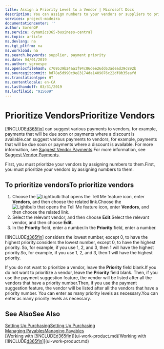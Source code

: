```yaml
---
title: Assign a Priority Level to a Vendor | Microsoft Docs
description: You can assign numbers to your vendors or suppliers to prioritize them and facilitate payment suggestions in Business Central.
services: project-madeira
documentationcenter: ''
author: SorenGP
ms.service: dynamics365-business-central
ms.topic: article
ms.devlang: na
ms.tgt_pltfrm: na
ms.workload: na
ms.search.keywords: supplier, payment priority
ms.date: 04/01/2019
ms.author: sgroespe
ms.openlocfilehash: c709539b24aa1f94c86dee26dd63adead39c892b
ms.sourcegitcommit: bd78a5d990c9e83174da1409076c22df8b35eafd
ms.translationtype: HT
ms.contentlocale: en-CA
ms.lasthandoff: 03/31/2019
ms.locfileid: "915609"
---
```

# <a name="prioritize-vendors"></a><span data-ttu-id="c78fb-103">Prioritize Vendors</span><span class="sxs-lookup"><span data-stu-id="c78fb-103">Prioritize Vendors</span></span>
[!INCLUDE[d365fin](includes/d365fin_md.md)] <span data-ttu-id="c78fb-104">can suggest various payments to vendors, for example, payments that will be due soon or payments where a discount is available.</span><span class="sxs-lookup"><span data-stu-id="c78fb-104">can suggest various payments to vendors, for example, payments that will be due soon or payments where a discount is available.</span></span> <span data-ttu-id="c78fb-105">For more information, see [Suggest Vendor Payments](payables-how-suggest-vendor-payments.md).</span><span class="sxs-lookup"><span data-stu-id="c78fb-105">For more information, see [Suggest Vendor Payments](payables-how-suggest-vendor-payments.md).</span></span>

<span data-ttu-id="c78fb-106">First, you must prioritize your vendors by assigning numbers to them.</span><span class="sxs-lookup"><span data-stu-id="c78fb-106">First, you must prioritize your vendors by assigning numbers to them.</span></span>

## <a name="to-prioritize-vendors"></a><span data-ttu-id="c78fb-107">To prioritize vendors</span><span class="sxs-lookup"><span data-stu-id="c78fb-107">To prioritize vendors</span></span>
1. <span data-ttu-id="c78fb-108">Choose the ![Lightbulb that opens the Tell Me feature](media/ui-search/search_small.png "Tell me what you want to do") icon, enter **Vendors**, and then choose the related link.</span><span class="sxs-lookup"><span data-stu-id="c78fb-108">Choose the ![Lightbulb that opens the Tell Me feature](media/ui-search/search_small.png "Tell me what you want to do") icon, enter **Vendors**, and then choose the related link.</span></span>
2. <span data-ttu-id="c78fb-109">Select the relevant vendor, and then choose **Edit**.</span><span class="sxs-lookup"><span data-stu-id="c78fb-109">Select the relevant vendor, and then choose **Edit**.</span></span>
3. <span data-ttu-id="c78fb-110">In the **Priority** field, enter a number.</span><span class="sxs-lookup"><span data-stu-id="c78fb-110">In the **Priority** field, enter a number.</span></span>

[!INCLUDE[d365fin](includes/d365fin_md.md)] <span data-ttu-id="c78fb-111">considers the lowest number, except 0, to have the highest priority.</span><span class="sxs-lookup"><span data-stu-id="c78fb-111">considers the lowest number, except 0, to have the highest priority.</span></span> <span data-ttu-id="c78fb-112">So, for example, if you use 1, 2, and 3, then 1 will have the highest priority.</span><span class="sxs-lookup"><span data-stu-id="c78fb-112">So, for example, if you use 1, 2, and 3, then 1 will have the highest priority.</span></span>

<span data-ttu-id="c78fb-113">If you do not want to prioritize a vendor, leave the **Priority** field blank.</span><span class="sxs-lookup"><span data-stu-id="c78fb-113">If you do not want to prioritize a vendor, leave the **Priority** field blank.</span></span> <span data-ttu-id="c78fb-114">Then, if you use the payment suggestion feature, the vendor will be listed after all the vendors that have a priority number.</span><span class="sxs-lookup"><span data-stu-id="c78fb-114">Then, if you use the payment suggestion feature, the vendor will be listed after all the vendors that have a priority number.</span></span> <span data-ttu-id="c78fb-115">You can enter as many priority levels as necessary.</span><span class="sxs-lookup"><span data-stu-id="c78fb-115">You can enter as many priority levels as necessary.</span></span>

## <a name="see-also"></a><span data-ttu-id="c78fb-116">See Also</span><span class="sxs-lookup"><span data-stu-id="c78fb-116">See Also</span></span>
[<span data-ttu-id="c78fb-117">Setting Up Purchasing</span><span class="sxs-lookup"><span data-stu-id="c78fb-117">Setting Up Purchasing</span></span>](purchasing-setup-purchasing.md)  
[<span data-ttu-id="c78fb-118">Managing Payables</span><span class="sxs-lookup"><span data-stu-id="c78fb-118">Managing Payables</span></span>](payables-manage-payables.md)  
<span data-ttu-id="c78fb-119">[Working with [!INCLUDE[d365fin](includes/d365fin_md.md)]](ui-work-product.md)</span><span class="sxs-lookup"><span data-stu-id="c78fb-119">[Working with [!INCLUDE[d365fin](includes/d365fin_md.md)]](ui-work-product.md)</span></span>
